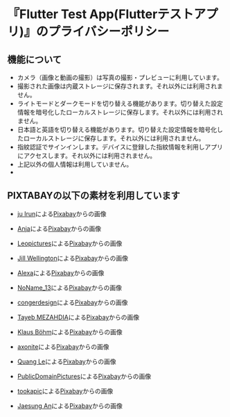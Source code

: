 # 『Flutter Test App(Flutterテストアプリ)』のプライバシーポリシー

## 機能について
* カメラ（画像と動画の撮影）は写真の撮影・プレビューに利用しています。
* 撮影された画像は内蔵ストレージに保存されます。それ以外には利用されません。
* ライトモードとダークモードを切り替える機能があります。切り替えた設定情報を暗号化したローカルストレージに保存します。それ以外には利用されません。
* 日本語と英語を切り替える機能があります。切り替えた設定情報を暗号化したローカルストレージに保存します。それ以外には利用されません。
* 指紋認証でサインインします。デバイスに登録した指紋情報を利用しアプリにアクセスします。それ以外には利用されません。
* 上記以外の個人情報は利用していません。
* 
## PIXTABAYの以下の素材を利用しています
* <a href="https://pixabay.com/ja/users/ju1959jjj-5013405/?utm_source=link-attribution&utm_medium=referral&utm_campaign=image&utm_content=2986837">ju Irun</a>による<a href="https://pixabay.com/ja//?utm_source=link-attribution&utm_medium=referral&utm_campaign=image&utm_content=2986837">Pixabay</a>からの画像

* <a href="https://pixabay.com/ja/users/cocoparisienne-127419/?utm_source=link-attribution&utm_medium=referral&utm_campaign=image&utm_content=1285634">Anja</a>による<a href="https://pixabay.com/ja//?utm_source=link-attribution&utm_medium=referral&utm_campaign=image&utm_content=1285634">Pixabay</a>からの画像

* <a href="https://pixabay.com/ja/users/ulleo-1834854/?utm_source=link-attribution&utm_medium=referral&utm_campaign=image&utm_content=1627193">Leopictures</a>による<a href="https://pixabay.com/ja//?utm_source=link-attribution&utm_medium=referral&utm_campaign=image&utm_content=1627193">Pixabay</a>からの画像

* <a href="https://pixabay.com/ja/users/jillwellington-334088/?utm_source=link-attribution&utm_medium=referral&utm_campaign=image&utm_content=1509956">Jill Wellington</a>による<a href="https://pixabay.com/ja//?utm_source=link-attribution&utm_medium=referral&utm_campaign=image&utm_content=1509956">Pixabay</a>からの画像

* <a href="https://pixabay.com/ja/users/alexas_fotos-686414/?utm_source=link-attribution&utm_medium=referral&utm_campaign=image&utm_content=4675500">Alexa</a>による<a href="https://pixabay.com/ja//?utm_source=link-attribution&utm_medium=referral&utm_campaign=image&utm_content=4675500">Pixabay</a>からの画像

* <a href="https://pixabay.com/ja/users/noname_13-2364555/?utm_source=link-attribution&utm_medium=referral&utm_campaign=image&utm_content=3331503">NoName_13</a>による<a href="https://pixabay.com/ja//?utm_source=link-attribution&utm_medium=referral&utm_campaign=image&utm_content=3331503">Pixabay</a>からの画像

* <a href="https://pixabay.com/ja/users/congerdesign-509903/?utm_source=link-attribution&utm_medium=referral&utm_campaign=image&utm_content=2032980">congerdesign</a>による<a href="https://pixabay.com/ja//?utm_source=link-attribution&utm_medium=referral&utm_campaign=image&utm_content=2032980">Pixabay</a>からの画像

* <a href="https://pixabay.com/ja/users/tayebmezahdia-4194100/?utm_source=link-attribution&utm_medium=referral&utm_campaign=image&utm_content=3174729">Tayeb MEZAHDIA</a>による<a href="https://pixabay.com/ja//?utm_source=link-attribution&utm_medium=referral&utm_campaign=image&utm_content=3174729">Pixabay</a>からの画像

* <a href="https://pixabay.com/ja/users/optimusius1-173449/?utm_source=link-attribution&utm_medium=referral&utm_campaign=image&utm_content=276070">Klaus Böhm</a>による<a href="https://pixabay.com/ja//?utm_source=link-attribution&utm_medium=referral&utm_campaign=image&utm_content=276070">Pixabay</a>からの画像

* <a href="https://pixabay.com/ja/users/axonite-5531574/?utm_source=link-attribution&utm_medium=referral&utm_campaign=image&utm_content=2437886">axonite</a>による<a href="https://pixabay.com/ja//?utm_source=link-attribution&utm_medium=referral&utm_campaign=image&utm_content=2437886">Pixabay</a>からの画像

* <a href="https://pixabay.com/ja/users/quangle-1584596/?utm_source=link-attribution&utm_medium=referral&utm_campaign=image&utm_content=1014712">Quang Le</a>による<a href="https://pixabay.com/ja//?utm_source=link-attribution&utm_medium=referral&utm_campaign=image&utm_content=1014712">Pixabay</a>からの画像

* <a href="https://pixabay.com/ja/users/publicdomainpictures-14/?utm_source=link-attribution&utm_medium=referral&utm_campaign=image&utm_content=165192">PublicDomainPictures</a>による<a href="https://pixabay.com/ja//?utm_source=link-attribution&utm_medium=referral&utm_campaign=image&utm_content=165192">Pixabay</a>からの画像

* <a href="https://pixabay.com/ja/users/tookapic-1386459/?utm_source=link-attribution&utm_medium=referral&utm_campaign=image&utm_content=932079">tookapic</a>による<a href="https://pixabay.com/ja//?utm_source=link-attribution&utm_medium=referral&utm_campaign=image&utm_content=932079">Pixabay</a>からの画像

* <a href="https://pixabay.com/ja/users/ajs1980518-11074902/?utm_source=link-attribution&utm_medium=referral&utm_campaign=image&utm_content=5162556">Jaesung An</a>による<a href="https://pixabay.com/ja//?utm_source=link-attribution&utm_medium=referral&utm_campaign=image&utm_content=5162556">Pixabay</a>からの画像
